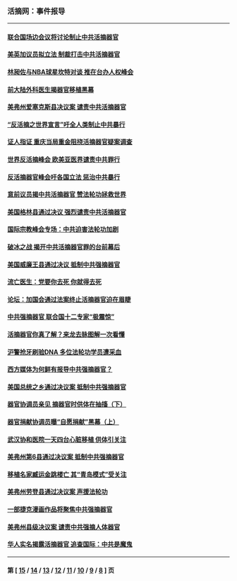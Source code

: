 ### 活摘网：事件报导
---
#### [联合国场边会议将讨论制止中共活摘器官](../../pages/nf5877/n13656361.md?04100430) 
#### [美英加议员拟立法 制裁打击中共活摘器官](../../pages/nf5877/n13430251.md?04100430) 
#### [林昶佐与NBA球星坎特对谈 推在台办人权峰会](../../pages/nf5877/n13414467.md?04100430) 
#### [前大陆外科医生揭器官移植黑幕](../../pages/nf5877/n13401416.md?04100430) 
#### [美弗州爱塞克斯县决议案 谴责中共活摘器官](../../pages/nf5877/n13320919.md?04100430) 
#### [“反活摘之世界宣言”吁全人类制止中共暴行](../../pages/nf5877/n13259730.md?04100430) 
#### [证人指证 重庆当局重金阻挠活摘器官疑案调查](../../pages/nf5877/n13259127.md?04100430) 
#### [世界反活摘峰会 欧美亚医界谴责中共罪行](../../pages/nf5877/n13253550.md?04100430) 
#### [反活摘器官峰会吁各国立法 惩治中共暴行](../../pages/nf5877/n13245052.md?04100430) 
#### [意前议员揭中共活摘器官 赞法轮功拯救世界](../../pages/nf5877/n13203445.md?04100430) 
#### [美国格林县通过决议 强烈谴责中共活摘器官](../../pages/nf5877/n13119367.md?04100430) 
#### [国际宗教峰会专场：中共迫害法轮功加剧](../../pages/nf5877/n13088279.md?04100430) 
#### [破冰之战 揭开中共活摘器官罪的台前幕后](../../pages/nf5877/n13082457.md?04100430) 
#### [美国威廉王县通过决议 抵制中共强摘器官](../../pages/nf5877/n13056521.md?04100430) 
#### [流亡医生：党要你去死 你就得去死](../../pages/nf5877/n13052835.md?04100430) 
#### [论坛：加国会通过法案终止活摘器官迫在眉睫](../../pages/nf5877/n13029839.md?04100430) 
#### [中共强摘器官 联合国十二专家“极震惊”](../../pages/nf5877/n13024313.md?04100430) 
#### [活摘器官你真了解？来龙去脉图解一次看懂](../../pages/nf5877/n13013820.md?04100430) 
#### [沪警抢牙刷验DNA 多位法轮功学员遭采血](../../pages/nf5877/n12969218.md?04100430) 
#### [西方媒体为何鲜有报导中共强摘器官？](../../pages/nf5877/n12932034.md?04100430) 
#### [美国总统之乡通过决议案 抵制中共强摘器官](../../pages/nf5877/n12908242.md?04100430) 
#### [器官协调员亲见 摘器官时供体在抽搐（下）](../../pages/nf5877/n12898622.md?04100430) 
#### [器官捐献协调员曝“自愿捐献”黑幕（上）](../../pages/nf5877/n12878830.md?04100430) 
#### [武汉协和医院一天四台心脏移植 供体引关注](../../pages/nf5877/n12863175.md?04100430) 
#### [美弗州第6县通过决议案 抵制中共强摘器官](../../pages/nf5877/n12805218.md?04100430) 
#### [移植名家臧运金跳楼亡 其“青岛模式”受关注](../../pages/nf5877/n12803746.md?04100430) 
#### [美弗州劳登县通过决议案 声援法轮功](../../pages/nf5877/n12785715.md?04100430) 
#### [一部捷克漫画作品将聚焦中共强摘器官](../../pages/nf5877/n12785954.md?04100430) 
#### [美弗州县级决议案 谴责中共强摘人体器官](../../pages/nf5877/n12721290.md?04100430) 
#### [华人实名揭露活摘器官 追查国际：中共是魔鬼](../../pages/nf5877/n12691724.md?04100430) 

---
#### 第 [ [15](./15.md?04100430) / [14](./14.md?04100430) / [13](./13.md?04100430) / [12](./12.md?04100430) / [11](./11.md?04100430) / [10](./10.md?04100430) / [9](./9.md?04100430) / [8](./8.md?04100430) ] 页
